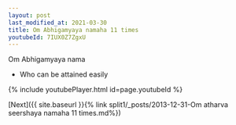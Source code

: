 ```yaml
---
layout: post
last_modified_at: 2021-03-30
title: Om Abhigamyaya namaha 11 times
youtubeId: 7IUX0Z7ZgxU
---
```

 
 
Om Abhigamyaya nama 
 
 -  Who can be attained easily 
 
  
 
  
 
 
 
 
 
 


{% include youtubePlayer.html id=page.youtubeId %}
 
[Next]({{ site.baseurl }}{% link  split1/_posts/2013-12-31-Om atharva seershaya namaha 11 times.md%})
 
